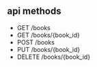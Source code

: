 ## api methods
- GET /books
- GET /books/{book_id}
- POST /books
- PUT /books/{book_id}
- DELETE /books/{book_id}
